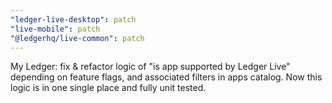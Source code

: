 ```yaml
---
"ledger-live-desktop": patch
"live-mobile": patch
"@ledgerhq/live-common": patch
---
```


My Ledger: fix & refactor logic of "is app supported by Ledger Live" depending on feature flags, and associated filters in apps catalog. Now this logic is in one single place and fully unit tested.
